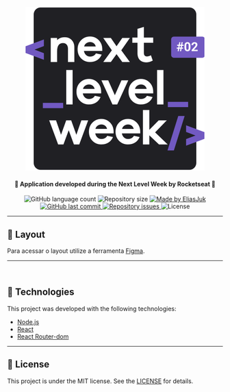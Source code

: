 
<p align="center">
  <img alt="nlw2" title="#nlw2" src="readme/nlw2.svg"/>
</p>

<h4 align="center"> 
  🚀 Application developed during the Next Level Week by Rocketseat 🚀
</h4>

<p align="center">
  <img alt="GitHub language count" src="https://img.shields.io/github/languages/count/EliasJuk/Proffy-Web">	
  <img alt="Repository size" src="https://img.shields.io/github/repo-size/EliasJuk/Proffy-Web">
	
  <a href="https://www.linkedin.com/in/eliaspjuk/">
    <img alt="Made by EliasJuk" src="https://img.shields.io/badge/made%20by-EliasJuk-%2304D361">
  </a>
  
  <a href="https://github.com/EliasJuk/Proffy-Web/commits/master">
    <img alt="GitHub last commit" src="https://img.shields.io/github/last-commit/EliasJuk/Proffy-Web">
  </a>
  
  <a href="https://github.com/EliasJuk/Proffy-Web/issues">
    <img alt="Repository issues" src="https://img.shields.io/github/issues/EliasJuk/Proffy-Web">
  </a>
  
  <img alt="License" src="https://img.shields.io/badge/license-MIT-brightgreen"> 
<p>

---

## 🔖 Layout

Para acessar o layout utilize a ferramenta [Figma](https://www.figma.com/file/PTjyqNvmjKe7DerxPLugXc/Proffy-Web?node-id=0%3A1).

---

<p>&nbsp;</p>

## :rocket: Technologies

This project was developed with the following technologies:

- [Node.js](https://nodejs.org/en/) 
- [React](https://reactjs.org)
- [React Router-dom](#)

---

## :memo: License

This project is under the MIT license. See the [LICENSE](LICENSE) for details.